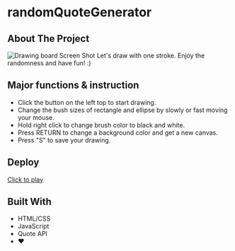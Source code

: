 # randomQuoteGenerator


<!-- ABOUT THE PROJECT -->
## About The Project


![Drawing board Screen Shot](https://github.com/meowwwowo/Drawing-Board/blob/main/Screen%20Shot%202022-01-27%20at%2012.44.11%20AM.png)
Let's draw with one stroke. Enjoy the randomness and have fun! :)


## Major functions & instruction

- Click the button on the left top to start drawing.
- Change the bush sizes of rectangle and ellipse by slowly or fast moving your mouse.
- Hold right click to change brush color to black and white.
- Press RETURN to change a background color and get a new canvas.
- Press "S" to save your drawing.

## Deploy

[Click to play](https://meowwwowo.github.io/Drawing-Board/)


## Built With 

* HTML/CSS
* JavaScript
* Quote API
* ❤️



